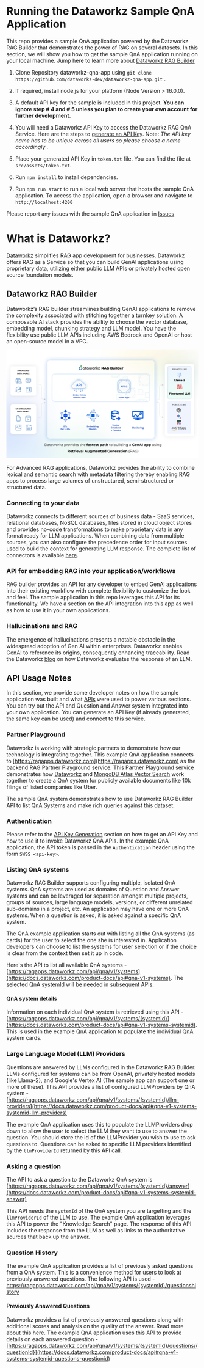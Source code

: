 # Running the Dataworkz Sample QnA Application
This repo provides a sample QnA application powered by the Dataworkz RAG Builder that demonstrates the power of RAG on several datasets. In this section, we will show you how to get the sample QnA application running on your local machine.
Jump here to learn more about [Dataworkz RAG Builder](#what-is-dataworkz)

1. Clone Repository dataworkz-qna-app using `git clone https://github.com/dataworkz-dev/dataworkz-qna-app.git` .

2. If required, install node.js for your platform (Node Version > 16.0.0).
   
3. A default API key for the sample is included in this project. **You can ignore step # 4 and # 5 unless you plan to create your own account for further development.**
   
4. You will need a Dataworkz API Key to access the Dataworkz RAG QnA Service.  Here are the steps to [generate an API Key](https://docs.dataworkz.com/product-docs/api-key-generation/generate-api-key-in-dataworkz).
   Note: *The API key name has to be unique across all users so please choose a name accordingly .*

5. Place your generated API Key in `token.txt` file. 
You can find the file at `src/assets/token.txt`.

6. Run `npm install` to install dependencies.

7. Run `npm run start` to run a local web server that hosts the sample QnA application. To access the application, open a browser and navigate to `http://localhost:4200`
   
Please report any issues with the sample QnA application in [Issues](https://github.com/dataworkz-dev/dataworkz-qna-app/issues) 

# What is Dataworkz?
[Dataworkz](https://dataworkz.com) simplifies RAG app development for businesses. Dataworkz offers RAG as a Service so that you can build GenAI applications using proprietary data, utilizing either public LLM APIs or privately hosted open source foundation models.

## Dataworkz RAG Builder
Dataworkz’s RAG builder streamlines building GenAI applications to remove the complexity associated with stitching together a turnkey solution. A composable AI stack provides the ability to choose the vector database, embedding model, chunking strategy and LLM model. You have the flexibility use public LLM APIs including AWS Bedrock and OpenAI or host an open-source model in a VPC.

![](Dataworkz-RAG-Builder.png)

For Advanced RAG applications, Dataworkz provides the ability to combine lexical and semantic search with metadata filtering thereby enabling RAG apps to process large volumes of unstructured, semi-structured or structured data. 

### Connecting to your data
Dataworkz connects to different sources of business data - SaaS services, relational databases, NoSQL databases, files stored in cloud object stores and provides no-code transformations to make proprietary data in any format ready for LLM applications. When combining data from multiple sources, you can also configure the precedence order for input sources used to build the context for generating LLM response. The complete list of connectors is available [here](https://www.dataworkz.com/connectors/). 

### API for embedding RAG into your application/workflows
RAG builder provides an API for any developer to embed GenAI applications into their existing workflow with complete flexibility to customize the look and feel. The sample application in this repo leverages this API for its functionality. We have a section on the API integration into this app as well as how to use it in your own applications.

### Hallucinations and RAG
The emergence of hallucinations presents a notable obstacle in the widespread adoption of Gen AI within enterprises. Dataworkz enables GenAI to reference its origins, consequently enhancing traceability. Read the Dataworkz  [blog](https://www.dataworkz.com/2023/12/21/how-to-evaluate-response-of-a-rag-empowered-llm/) on how Dataworkz evaluates the response of an LLM.

## API Usage Notes
In this section, we provide some developer notes on how the sample application was built and what [APIs](https://docs.dataworkz.com/product-docs/api) were used to power various sections. You can try out the API and Question and Answer system integrated into your own application. You can generate an API Key (if already generated, the same key can be used) and connect to this service.

### Partner Playground
Dataworkz is working with strategic partners to demonstrate how our technology is integrating together. This example QnA application connects to [https://ragapps.dataworkz.com](https://ragapps.dataworkz.com) as the backend RAG Partner Playground service. This Partner Playground service demonstrates how [Dataworkz](https://www.dataworkz.com) and [MongoDB Atlas Vector Search](https://www.mongodb.com/products/platform/atlas-vector-search) work together to create a QnA system for publicly available documents like 10k filings of listed companies like Uber. 

The sample QnA system demonstrates how to use Dataworkz RAG Builder API to list QnA Systems and make rich queries against this dataset.

### Authentication
Please refer to the [API Key Generation](https://docs.dataworkz.com/product-docs/api-key-generation/generate-api-key-in-dataworkz) section on how to get an API Key and how to use it to invoke Dataworkz QnA APIs. In the example QnA application, the API token is passed in the `Authentication` header using the form `SWSS <api-key>`.

### Listing QnA systems
Dataworkz RAG Builder supports configuring multiple, isolated QnA systems. QnA systems are used as domains of Question and Answer systems and can be leveraged for separation amongst multiple projects, groups of sources, large language models, versions, or different unrelated sub-domains in a project, etc. An application may have one or more QnA systems. When a question is asked, it is asked against a specific QnA system. 

The QnA example application  starts out with listing all the QnA systems (as cards) for the user to select the one she is interested in. Application developers can choose to list the systems for user selection or if the choice is clear from the context then set it up in code. 

Here's the API to list all available QnA systems - [https://ragapps.dataworkz.com/api/qna/v1/systems](https://docs.dataworkz.com/product-docs/api#qna-v1-systems).
The selected QnA systemId will be needed in subsequent APIs.

#### QnA system details
Information on each individual QnA system is retrieved using this API - [https://ragapps.dataworkz.com/api/qna/v1/systems/{systemId}](https://docs.dataworkz.com/product-docs/api#qna-v1-systems-systemid). This is used in the example QnA application to populate the individual QnA system cards.

### Large Language Model (LLM) Providers
Questions are answered by LLMs configured in the Dataworkz RAG Builder. LLMs configured for systems can be from OpenAI, privately hosted models (like Llama-2), and Google's Vertex AI (The sample app can support one or more of these). This API provides a list of configured LLMProviders by QnA system - [https://ragapps.dataworkz.com/api/qna/v1/systems/{systemId}/llm-providers](https://docs.dataworkz.com/product-docs/api#qna-v1-systems-systemid-llm-providers)

The example QnA application uses this to populate the LLMProviders drop down to allow the user to select the LLM they want to use to answer the question.
You should store the id of the LLMProvider you wish to use to ask questions to. Questions can be asked to specific LLM providers identified by the `llmProviderId` returned by this API call.

### Asking a question
The API to ask a question to the Dataworkz QnA system is [https://ragapps.dataworkz.com/api/qna/v1/systems/{systemId}/answer](https://docs.dataworkz.com/product-docs/api#qna-v1-systems-systemid-answer)

This API needs the `systemId` of the QnA system you are targetting and the `llmProviderId` of the LLM to use. The example QnA application leverages this API to power the "Knowledge Search" page. The response of this API includes the response from the LLM as well as links to the authoritative sources that back up the answer.

### Question History
The example QnA application provides a list of previously asked questions from a QnA system. This is a convenience method for users to look at previously answered questions. The following API is used - [https://ragapps.dataworkz.com/api/qna/v1/systems/{systemId)/questionshistory](https://docs.dataworkz.com/product-docs/api#qna-v1-systems-systemid-history)

#### Previously Answered Questions
Dataworkz provides a list of previously answered questions along with additional scores and analysis on the quality of the answer. Read more about this here. The example QnA application uses this API to provide details on each answered question - [https://ragapps.dataworkz.com/api/qna/v1/systems/{systemId}/questions/{questionId}](https://docs.dataworkz.com/product-docs/api#qna-v1-systems-systemid-questions-questionid)



